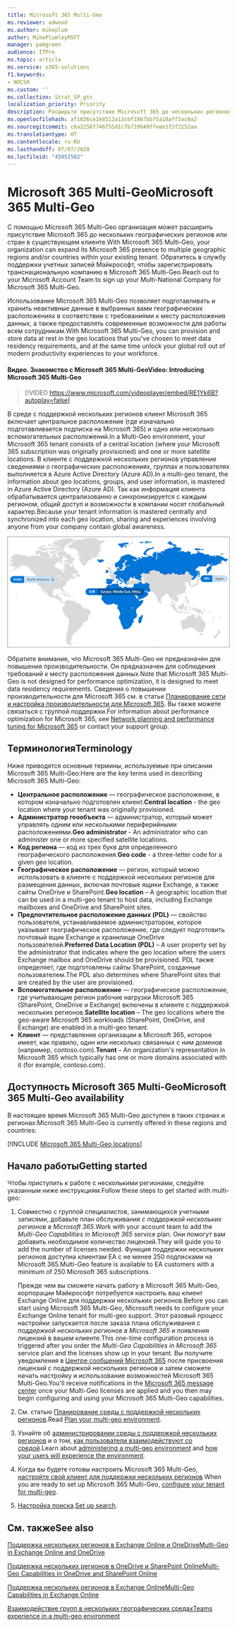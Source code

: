 ```yaml
---
title: Microsoft 365 Multi-Geo
ms.reviewer: adwood
ms.author: mikeplum
author: MikePlumleyMSFT
manager: pamgreen
audience: ITPro
ms.topic: article
ms.service: o365-solutions
f1.keywords:
- NOCSH
ms.custom: ''
ms.collection: Strat_SP_gtc
localization_priority: Priority
description: Расширьте присутствие Microsoft 365 до нескольких регионов с помощью Microsoft 365 Multi-Geo.
ms.openlocfilehash: af1036ce2e8512a13cbf1867bb75a18aff3ac0a2
ms.sourcegitcommit: c6a2256f746f55d1cfb739649ffeee1f2f2152aa
ms.translationtype: HT
ms.contentlocale: ru-RU
ms.lasthandoff: 07/07/2020
ms.locfileid: "45052582"
---
```

# <a name="microsoft-365-multi-geo"></a><span data-ttu-id="bad34-103">Microsoft 365 Multi-Geo</span><span class="sxs-lookup"><span data-stu-id="bad34-103">Microsoft 365 Multi-Geo</span></span>

<span data-ttu-id="bad34-104">С помощью Microsoft 365 Multi-Geo организация может расширить присутствие Microsoft 365 до нескольких географических регионов или стран в существующем клиенте.</span><span class="sxs-lookup"><span data-stu-id="bad34-104">With Microsoft 365 Multi-Geo, your organization can expand its Microsoft 365 presence to multiple geographic regions and/or countries within your existing tenant.</span></span> <span data-ttu-id="bad34-105">Обратитесь в службу поддержки учетных записей Майкрософт, чтобы зарегистрировать транснациональную компанию в Microsoft 365 Multi-Geo.</span><span class="sxs-lookup"><span data-stu-id="bad34-105">Reach out to your Microsoft Account Team to sign up your Multi-National Company for Microsoft 365 Multi-Geo.</span></span>
  
<span data-ttu-id="bad34-106">Использование Microsoft 365 Multi-Geo позволяет подготавливать и хранить неактивные данные в выбранных вами географических расположениях в соответствии с требованиями к месту расположения данных, а также предоставлять современные возможности для работы всем сотрудникам.</span><span class="sxs-lookup"><span data-stu-id="bad34-106">With Microsoft 365 Multi-Geo, you can provision and store data at rest in the geo locations that you've chosen to meet data residency requirements, and at the same time unlock your global roll out of modern productivity experiences to your workforce.</span></span>

#### <a name="video-introducing-microsoft-365-multi-geo"></a><span data-ttu-id="bad34-107">Видео. Знакомство с Microsoft 365 Multi-Geo</span><span class="sxs-lookup"><span data-stu-id="bad34-107">Video: Introducing Microsoft 365 Multi-Geo</span></span>

> [!VIDEO https://www.microsoft.com/videoplayer/embed/RE1Yk6B?autoplay=false]

<span data-ttu-id="bad34-108">В среде с поддержкой нескольких регионов клиент Microsoft 365 включает центральное расположение (где изначально подготавливается подписка на Microsoft 365) и одно или несколько вспомогательных расположений.</span><span class="sxs-lookup"><span data-stu-id="bad34-108">In a Multi-Geo environment, your Microsoft 365 tenant consists of a central location (where your Microsoft 365 subscription was originally provisioned) and one or more satellite locations.</span></span> <span data-ttu-id="bad34-109">В клиенте с поддержкой нескольких регионов управление сведениями о географических расположениях, группах и пользователях выполняется в Azure Active Directory (Azure AD).</span><span class="sxs-lookup"><span data-stu-id="bad34-109">In a multi-geo tenant, the information about geo locations, groups, and user information, is mastered in Azure Active Directory (Azure AD).</span></span> <span data-ttu-id="bad34-110">Так как информация клиента обрабатывается централизованно и синхронизируется с каждым регионом, общий доступ и возможности в компании носят глобальный характер.</span><span class="sxs-lookup"><span data-stu-id="bad34-110">Because your tenant information is mastered centrally and synchronized into each geo location, sharing and experiences involving anyone from your company contain global awareness.</span></span>

![Снимок экрана: карта нескольких регионов в Центре администрирования SharePoint](media/multi-geo-world-map.png)

<span data-ttu-id="bad34-112">Обратите внимание, что Microsoft 365 Multi-Geo не предназначен для повышения производительности. Он предназначен для соблюдения требований к месту расположения данных.</span><span class="sxs-lookup"><span data-stu-id="bad34-112">Note that Microsoft 365 Multi-Geo is not designed for performance optimization, it is designed to meet data residency requirements.</span></span> <span data-ttu-id="bad34-113">Сведения о повышении производительности для Microsoft 365 см. в статье [Планирование сети и настройка производительности для Microsoft 365](https://support.office.com/article/e5f1228c-da3c-4654-bf16-d163daee8848). Вы также можете связаться с группой поддержки.</span><span class="sxs-lookup"><span data-stu-id="bad34-113">For information about performance optimization for Microsoft 365, see [Network planning and performance tuning for Microsoft 365](https://support.office.com/article/e5f1228c-da3c-4654-bf16-d163daee8848) or contact your support group.</span></span>

## <a name="terminology"></a><span data-ttu-id="bad34-114">Терминология</span><span class="sxs-lookup"><span data-stu-id="bad34-114">Terminology</span></span>

<span data-ttu-id="bad34-115">Ниже приводятся основные термины, используемые при описании Microsoft 365 Multi-Geo:</span><span class="sxs-lookup"><span data-stu-id="bad34-115">Here are the key terms used in describing Microsoft 365 Multi-Geo:</span></span>

- <span data-ttu-id="bad34-116">**Центральное расположение** — географическое расположение, в котором изначально подготовлен клиент.</span><span class="sxs-lookup"><span data-stu-id="bad34-116">**Central location** - the geo location where your tenant was originally provisioned.</span></span>
- <span data-ttu-id="bad34-117">**Администратор геообъекта** — администратор, который может управлять одним или несколькими периферийными расположениями.</span><span class="sxs-lookup"><span data-stu-id="bad34-117">**Geo administrator** - An administrator who can administer one or more specified satellite locations.</span></span>
- <span data-ttu-id="bad34-118">**Код региона** — код из трех букв для определенного географического расположения.</span><span class="sxs-lookup"><span data-stu-id="bad34-118">**Geo code** - a three-letter code for a given geo location.</span></span>
- <span data-ttu-id="bad34-119">**Географическое расположение** — регион, который можно использовать в клиенте с поддержкой нескольких регионов для размещения данных, включая почтовые ящики Exchange, а также сайты OneDrive и SharePoint.</span><span class="sxs-lookup"><span data-stu-id="bad34-119">**Geo location** – A geographic location that can be used in a multi-geo tenant to host data, including Exchange mailboxes and OneDrive and SharePoint sites.</span></span>
- <span data-ttu-id="bad34-120">**Предпочтительное расположение данных (PDL)** — свойство пользователя, устанавливаемое администратором, которое указывает географическое расположение, где следует подготовить почтовый ящик Exchange и хранилище OneDrive пользователей.</span><span class="sxs-lookup"><span data-stu-id="bad34-120">**Preferred Data Location (PDL)** – A user property set by the administrator that indicates where the geo location where the users Exchange mailbox and OneDrive should be provisioned.</span></span> <span data-ttu-id="bad34-121">PDL также определяет, где подготовлены сайты SharePoint, созданные пользователем.</span><span class="sxs-lookup"><span data-stu-id="bad34-121">The PDL also determines where SharePoint sites that are created by the user are provisioned.</span></span>
- <span data-ttu-id="bad34-122">**Вспомогательное расположение** — географическое расположение, где учитывающие регион рабочие нагрузки Microsoft 365 (SharePoint, OneDrive и Exchange) включены в клиенте с поддержкой нескольких регионов.</span><span class="sxs-lookup"><span data-stu-id="bad34-122">**Satellite location** – The geo locations where the geo-aware Microsoft 365 workloads (SharePoint, OneDrive, and Exchange) are enabled in a multi-geo tenant.</span></span>
- <span data-ttu-id="bad34-123">**Клиент** — представление организации в Microsoft 365, которое имеет, как правило, один или несколько связанных с ним доменов (например, contoso.com).</span><span class="sxs-lookup"><span data-stu-id="bad34-123">**Tenant** – An organization's representation in Microsoft 365 which typically has one or more domains associated with it (for example, contoso.com).</span></span>

## <a name="microsoft-365-multi-geo-availability"></a><span data-ttu-id="bad34-124">Доступность Microsoft 365 Multi-Geo</span><span class="sxs-lookup"><span data-stu-id="bad34-124">Microsoft 365 Multi-Geo availability</span></span>

<span data-ttu-id="bad34-125">В настоящее время Microsoft 365 Multi-Geo доступен в таких странах и регионах:</span><span class="sxs-lookup"><span data-stu-id="bad34-125">Microsoft 365 Multi-Geo is currently offered in these regions and countries:</span></span>

[!INCLUDE [Microsoft 365 Multi-Geo locations](includes/office-365-multi-geo-locations.md)]

## <a name="getting-started"></a><span data-ttu-id="bad34-126">Начало работы</span><span class="sxs-lookup"><span data-stu-id="bad34-126">Getting started</span></span>

<span data-ttu-id="bad34-127">Чтобы приступить к работе с несколькими регионами, следуйте указанным ниже инструкциям.</span><span class="sxs-lookup"><span data-stu-id="bad34-127">Follow these steps to get started with multi-geo:</span></span>

1. <span data-ttu-id="bad34-128">Совместно с группой специалистов, занимающихся учетными записями, добавьте план обслуживания _с поддержкой нескольких регионов в Microsoft 365_.</span><span class="sxs-lookup"><span data-stu-id="bad34-128">Work with your account team to add the _Multi-Geo Capabilities in Microsoft 365_ service plan.</span></span> <span data-ttu-id="bad34-129">Они помогут вам добавить необходимое количество лицензий.</span><span class="sxs-lookup"><span data-stu-id="bad34-129">They will guide you to add the number of licenses needed.</span></span> <span data-ttu-id="bad34-130">Функция поддержки нескольких регионов доступна клиентам EA с не менее 250 подписками на Microsoft 365.</span><span class="sxs-lookup"><span data-stu-id="bad34-130">Multi-Geo feature is available to EA customers with a minimum of 250 Microsoft 365 subscriptions.</span></span>

   <span data-ttu-id="bad34-131">Прежде чем вы сможете начать работу в Microsoft 365 Multi-Geo, корпорации Майкрософт потребуется настроить ваш клиент Exchange Online для поддержки нескольких регионов.</span><span class="sxs-lookup"><span data-stu-id="bad34-131">Before you can start using Microsoft 365 Multi-Geo, Microsoft needs to configure your Exchange Online tenant for multi-geo support.</span></span> <span data-ttu-id="bad34-132">Этот разовый процесс настройки запускается после заказа плана обслуживания с *поддержкой нескольких регионов в Microsoft 365* и появления лицензий в вашем клиенте.</span><span class="sxs-lookup"><span data-stu-id="bad34-132">This one-time configuration process is triggered after you order the *Multi-Geo Capabilities in Microsoft 365* service plan and the licenses show up in your tenant.</span></span> <span data-ttu-id="bad34-133">Вы получите уведомления в [Центре сообщений Microsoft 365](https://support.office.com/article/38FB3333-BFCC-4340-A37B-DEDA509C2093) после присвоения лицензий с поддержкой нескольких регионов и затем сможете начать настройку и использование возможностей Microsoft 365 Multi-Geo.</span><span class="sxs-lookup"><span data-stu-id="bad34-133">You'll receive notifications in the [Microsoft 365 message center](https://support.office.com/article/38FB3333-BFCC-4340-A37B-DEDA509C2093) once your Multi-Geo licenses are applied and you then may begin configuring and using your Microsoft 365 Multi-Geo capabilities.</span></span>

2. <span data-ttu-id="bad34-134">См. статью [Планирование среды с поддержкой нескольких регионов](plan-for-multi-geo.md).</span><span class="sxs-lookup"><span data-stu-id="bad34-134">Read [Plan your multi-geo environment](plan-for-multi-geo.md).</span></span>

3. <span data-ttu-id="bad34-135">Узнайте об [администрировании среды с поддержкой нескольких регионов](administering-a-multi-geo-environment.md) и о том, [как пользователи взаимодействуют со средой](multi-geo-user-experience.md).</span><span class="sxs-lookup"><span data-stu-id="bad34-135">Learn about [administering a multi-geo environment](administering-a-multi-geo-environment.md) and [how your users will experience the environment](multi-geo-user-experience.md).</span></span>

4. <span data-ttu-id="bad34-136">Когда вы будете готовы настроить Microsoft 365 Multi-Geo, [настройте свой клиент для поддержки нескольких регионов](multi-geo-tenant-configuration.md).</span><span class="sxs-lookup"><span data-stu-id="bad34-136">When you are ready to set up Microsoft 365 Multi-Geo, [configure your tenant for multi-geo](multi-geo-tenant-configuration.md).</span></span>

5. <span data-ttu-id="bad34-137">[Настройка поиска](configure-search-for-multi-geo.md).</span><span class="sxs-lookup"><span data-stu-id="bad34-137">[Set up search](configure-search-for-multi-geo.md).</span></span>

## <a name="see-also"></a><span data-ttu-id="bad34-138">См. также</span><span class="sxs-lookup"><span data-stu-id="bad34-138">See also</span></span>

[<span data-ttu-id="bad34-139">Поддержка нескольких регионов в Exchange Online и OneDrive</span><span class="sxs-lookup"><span data-stu-id="bad34-139">Multi-Geo in Exchange Online and OneDrive</span></span>](https://Aka.ms/GoMultiGeo)

[<span data-ttu-id="bad34-140">Поддержка нескольких регионов в OneDrive и SharePoint Online</span><span class="sxs-lookup"><span data-stu-id="bad34-140">Multi-Geo Capabilities in OneDrive and SharePoint Online</span></span>](https://docs.microsoft.com/office365/enterprise/multi-geo-capabilities-in-onedrive-and-sharepoint-online-in-office-365)

[<span data-ttu-id="bad34-141">Поддержка нескольких регионов в Exchange Online</span><span class="sxs-lookup"><span data-stu-id="bad34-141">Multi-Geo Capabilities in Exchange Online</span></span>](https://docs.microsoft.com/office365/enterprise/multi-geo-capabilities-in-exchange-online)

[<span data-ttu-id="bad34-142">Взаимодействие групп в нескольких географических средах</span><span class="sxs-lookup"><span data-stu-id="bad34-142">Teams experience in a multi-geo environment</span></span>](https://docs.microsoft.com/microsoftteams/teams-experience-o365odb-spo-multi-geo)
